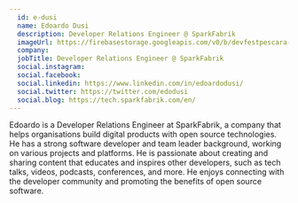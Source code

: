 ```yaml
---
  id: e-dusi
  name: Edoardo Dusi
  description: Developer Relations Engineer @ SparkFabrik
  imageUrl: https://firebasestorage.googleapis.com/v0/b/devfestpescara-2023.appspot.com/o/speakers%2Fe-dusi.jpg?alt=media&token=13dfaf5c-7a55-4d83-b069-bd89b366d905
  company: 
  jobTitle: Developer Relations Engineer @ SparkFabrik
  social.instagram: 
  social.facebook: 
  social.linkedin: https://www.linkedin.com/in/edoardodusi/
  social.twitter: https://twitter.com/edodusi
  social.blog: https://tech.sparkfabrik.com/en/
---
```

Edoardo is a Developer Relations Engineer at SparkFabrik, a company that helps organisations build digital products with open source technologies. He has a strong software developer and team leader background, working on various projects and platforms. He is passionate about creating and sharing content that educates and inspires other developers, such as tech talks, videos, podcasts, conferences, and more. He enjoys connecting with the developer community and promoting the benefits of open source software.
  